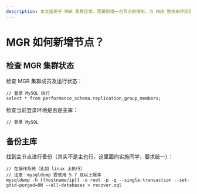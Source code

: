 ```yaml
---
description: 本文适用于 MGR 集群正常，需要新增一台节点的情形。与 MGR 整体崩坏区别处理。
---
```


# MGR 如何新增节点？

## 检查 MGR 集群状态



检查 MGR 集群成员及运行状态：

```
// 登录 MySQL 执行
select * from performance_schema.replication_group_members;
```



检查当前登录环境是否是主库：

```
// 登录 MySQL
```

&#x20;

## 备份主库



找到主节点进行备份（其实不是主也行，这里面向实施同学，要求统一）：

```
// 在操作系统（比如 linux 上执行）
// 注意：mysqldump 要使用 5.7 及以上版本
mysqldump -h {{hostname/ip}} -u root -p -q --single-transaction --set-gtid-purged=ON --all-databases > recover.sql
```





